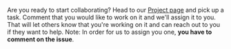 Are you ready to start collaborating? Head to our [Project page](https://github.com/aaspinwall/collab/projects/1) and pick up a task. Comment that you would like to work on it and we'll assign it to you. That will let others know that you're working on it and can reach out to you if they want to help. Note: In order for us to assign you one, **you have to comment on the issue**.
